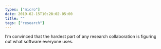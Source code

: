 ```yaml
---
types: ["micro"]
date: 2019-02-15T10:28:02-05:00
title: ""
tags: ["research"]
---
```

I’m convinced that the hardest part of any research collaboration is figuring out what software everyone uses.
